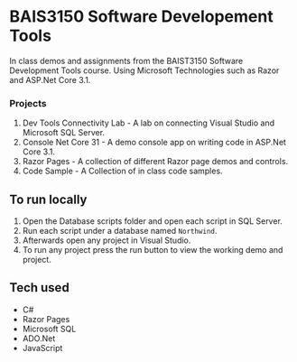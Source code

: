 # BAIS3150 Software Developement Tools

In class demos and assignments from the BAIST3150 Software Development Tools course. Using Microsoft Technologies such as Razor and ASP.Net Core 3.1.

### Projects

1. Dev Tools Connectivity Lab - A lab on connecting Visual Studio and Microsoft SQL Server.
1. Console Net Core 31 - A demo console app on writing code in ASP.Net Core 3.1.
1. Razor Pages - A collection of different Razor page demos and controls.
1. Code Sample - A Collection of in class code samples.

## To run locally

1. Open the Database scripts folder and open each script in SQL Server.
1. Run each script under a database named `Northwind`.
1. Afterwards open any project in Visual Studio.
1. To run any project press the run button to view the working demo and project.

## Tech used

- C#
- Razor Pages
- Microsoft SQL
- ADO.Net
- JavaScript
